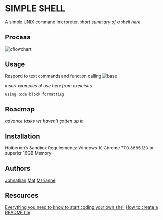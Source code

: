 # SIMPLE SHELL
A simple UNIX command interpreter.
_short summary of a shell here_

## Process
![cflowchart](https://github.com/user-attachments/assets/6b628811-2377-456f-a7b8-a854e80168e3)

## Usage
Respond to text commands and function calling
![base](https://github.com/user-attachments/assets/255bd70a-19db-4552-9ab8-98d2668094bf)

_insert examples of use here from exercises_
```
using code block formatting
```

## Roadmap
_advance tasks we haven't gotten up to_

## Installation
Holberton’s Sandbox
Requirements:
Windows 10
Chrome 77.0.3865.120 or superior
16GB Memory

## Authors
[Johnathan](https://github.com/JonathanCharalambous)
[Mat](https://github.com/Mat-26-dot)
[Marianne](https://github.com/T0ILETR0LL)

## Resources
[Everything you need to know to start coding your own shell](https://intranet.hbtn.io/concepts/900)
[How to create a README file](https://medium.com/analytics-vidhya/how-to-create-a-readme-md-file-8fb2e8ce24e3)

